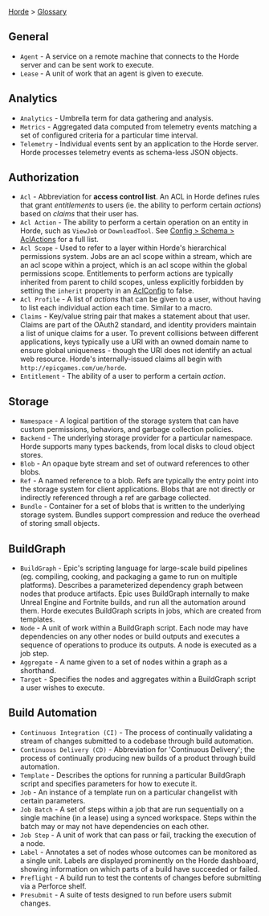 [Horde](../README.md) > [Glossary](Glossary.md)

## General

* `Agent` - A service on a remote machine that connects to the Horde server and can be sent work to execute.
* `Lease` - A unit of work that an agent is given to execute.

## Analytics

* `Analytics` - Umbrella term for data gathering and analysis.
* `Metrics` - Aggregated data computed from telemetry events
matching a set of configured criteria for a particular time interval.
* `Telemetry` - Individual events sent by an application to the Horde server. Horde processes telemetry events as
schema-less JSON objects.

## Authorization

* `Acl` - Abbreviation for **access control list**. An ACL in Horde defines rules that grant *entitlements* to users
(ie. the ability to perform certain *actions*) based on *claims* that their user has.
* `Acl Action` - The ability to perform a certain operation on an entity in Horde, such as `ViewJob` or `DownloadTool`.
See [Config > Schema > AclActions](Config/Schema/AclActions.md) for a full list.
* `Acl Scope` - Used to refer to a layer within Horde's hierarchical permissions system. Jobs are an acl scope within a stream,
which are an acl scope within a project, which is an acl scope within the global permissions scope.
Entitlements to perform actions are typically inherited from parent to child scopes, unless explicitly forbidden by
setting the `inherit` property in an [AclConfig](Config/Schema/Globals.md#aclconfig) to false.
* `Acl Profile` - A list of *actions* that can be given to a user, without having to list each individual action each
time. Similar to a macro.
* `Claims` - Key/value string pair that makes a statement about that user. Claims are part of the OAuth2 standard, and
identity providers maintain a list of unique claims for a user. To prevent collisions between different applications,
keys typically use a URI with an owned domain name to ensure global uniqueness - though the URI does not identify an 
actual web resource. Horde's internally-issued claims all begin with `http://epicgames.com/ue/horde`.
* `Entitlement` - The ability of a user to perform a certain *action*.

## Storage

* `Namespace` - A logical partition of the storage system that can have custom permissions, behaviors, and garbage collection policies.
* `Backend` - The underlying storage provider for a particular namespace. Horde supports many types backends, from local disks to cloud object stores.
* `Blob` - An opaque byte stream and set of outward references to other blobs.
* `Ref` - A named reference to a blob. Refs are typically the entry point into the storage system for client applications. Blobs that are not directly or indirectly referenced through a ref are garbage collected.
* `Bundle` - Container for a set of blobs that is written to the underlying storage system. Bundles support compression and reduce the overhead of storing small objects.

## BuildGraph

* `BuildGraph` - Epic's scripting language for large-scale build pipelines (eg. compiling, cooking, and packaging a game to run on multiple platforms). Describes a parameterized dependency graph between nodes that produce artifacts. Epic uses BuildGraph internally to make Unreal Engine and Fortnite builds, and run all the automation around them. Horde executes BuildGraph scripts in jobs, which are created from templates.
* `Node` - A unit of work within a BuildGraph script. Each node may have dependencies on any other nodes or build outputs and executes a sequence of operations to produce its outputs. A node is executed as a job step.
* `Aggregate` - A name given to a set of nodes within a graph as a shorthand.
* `Target` - Specifies the nodes and aggregates within a BuildGraph script a user wishes to execute.

## Build Automation

* `Continuous Integration (CI)` - The process of continually validating a stream of changes submitted to a codebase through build automation.
* `Continuous Delivery (CD)` - Abbreviation for 'Continuous Delivery'; the process of continually producing new builds of a product through build automation.
* `Template` - Describes the options for running a particular BuildGraph script and specifies parameters for how to execute it.
* `Job` - An instance of a template run on a particular changelist with certain parameters.
* `Job Batch` - A set of steps within a job that are run sequentially on a single machine (in a lease) using a synced workspace. Steps within the batch may or may not have dependencies on each other.
* `Job Step` - A unit of work that can pass or fail, tracking the execution of a node.
* `Label` - Annotates a set of nodes whose outcomes can be monitored as a single unit. Labels are displayed prominently on the Horde dashboard, showing information on which parts of a build have succeeded or failed.
* `Preflight` - A build run to test the contents of changes before submitting via a Perforce shelf.
* `Presubmit` - A suite of tests designed to run before users submit changes.
